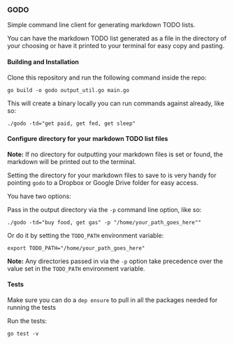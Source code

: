 ### GODO

Simple command line client for generating markdown TODO lists.

You can have the markdown TODO list generated as a file in the directory of your choosing or have it printed to your terminal for easy copy and pasting.

#### Building and Installation
Clone this repository and run the following command inside the repo:

`go build -o godo output_util.go main.go`

This will create a binary locally you can run commands against already, like so:

`./godo -td="get paid, get fed, get sleep"`



#### Configure directory for your markdown TODO list files

**Note:** If no directory for outputting your markdown files is set or found, the markdown will be printed out to the terminal.

Setting the directory for your markdown files to save to is very handy for pointing `godo` to a Dropbox or Google Drive folder for easy access.

You have two options:

Pass in the output directory via the `-p` command line option, like so:

`./godo -td="buy food, get gas" -p "/home/your_path_goes_here""`

Or do it by setting the `TODO_PATH` environment variable:

`export TODO_PATH="/home/your_path_goes_here"`

**Note:** Any directories passed in via the `-p` option take precedence over the value set in the `TODO_PATH` environment variable. 

#### Tests

Make sure you can do a `dep ensure` to pull in all the packages needed for running the tests

Run the tests:

`go test -v`